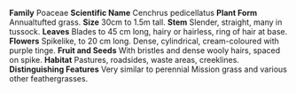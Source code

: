  **Family** Poaceae **Scientific Name** Cenchrus pedicellatus **Plant Form** Annualtufted grass. **Size** 30cm to 1.5m tall. **Stem** Slender, straight, many in tussock. **Leaves** Blades to 45 cm long, hairy or hairless, ring of hair at base. **Flowers** Spikelike, to 20 cm long. Dense, cylindrical, cream-coloured with purple tinge. **Fruit and Seeds** With bristles and dense wooly hairs, spaced on spike. **Habitat** Pastures, roadsides, waste areas, creeklines. **Distinguishing Features** Very similar to perennial Mission grass and various other feathergrasses.